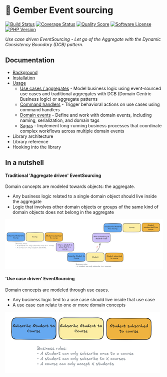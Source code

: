# 🫚 Gember Event sourcing
[![Build Status](https://scrutinizer-ci.com/g/GemberPHP/event-sourcing/badges/build.png?b=main)](https://github.com/GemberPHP/event-sourcing/actions)
[![Coverage Status](https://img.shields.io/scrutinizer/coverage/g/GemberPHP/event-sourcing.svg?style=flat)](https://scrutinizer-ci.com/g/GemberPHP/event-sourcing/code-structure)
[![Quality Score](https://img.shields.io/scrutinizer/g/GemberPHP/event-sourcing.svg?style=flat)](https://scrutinizer-ci.com/g/GemberPHP/event-sourcing)
[![Software License](https://img.shields.io/badge/license-MIT-brightgreen.svg?style=flat)](LICENSE)
[![PHP Version](https://img.shields.io/badge/php-%5E8.3-8892BF.svg?style=flat)](http://www.php.net)

_Use case driven EventSourcing - Let go of the Aggregate with the Dynamic Consistency Boundary (DCB) pattern._

## Documentation

- [Background](/docs/background.md)
- [Installation](/docs/installation.md)
- [Usage](/docs/usage.md)
  - [Use cases / aggregates](/docs/use-cases.md) - Model business logic using event-sourced use cases and traditional aggregates with DCB (Domain Centric Business logic) or aggregate patterns
  - [Command handlers](/docs/command-handlers.md) - Trigger behavioral actions on use cases using command handlers
  - [Domain events](/docs/domain-events.md) - Define and work with domain events, including naming, serialization, and domain tags
  - [Sagas](/docs/sagas.md) - Implement long-running business processes that coordinate complex workflows across multiple domain events
- Library architecture
- Library reference
- Hooking into the library

## In a nutshell

#### Traditional 'Aggregate driven' EventSourcing

Domain concepts are modeled towards objects: the aggregate.

- Any business logic related to a single domain object should live inside the aggregate
- Logic that involves other domain objects or groups of the same kind of domain objects does not belong in the aggregate

<img width="1262" alt="aggregate-driven-event-sourcing" src="/docs/images/aggregate-driven-event-sourcing.png" />

#### 'Use case driven' EventSourcing
Domain concepts are modeled through use cases.

- Any business logic tied to a use case should live inside that use case
- A use case can relate to one or more domain concepts

<img width="495" alt="use-case-driven-event-sourcing" src="/docs/images/use-case-driven-event-sourcing.png" />